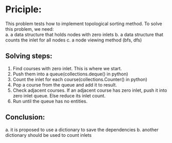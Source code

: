 # Priciple:
This problem tests how to implement topological sorting method. To solve this problem, we need:  
a. a data structure that holds nodes with zero inlets
b. a data structure that counts the inlet for all nodes
c. a node viewing method (bfs, dfs)

## Solving steps:
1. Find courses with zero inlet. This is where we start.
2. Push them into a queue(collections.deque() in python)
3. Count the inlet for each course(collections.Counter() in python)
4. Pop a course from the queue and add it to result.
5. Check adjacent courses. If an adjacent course has zero inlet, push it into zero inlet queue. Else reduce its inlet count.
6. Run until the queue has no entities.

## Conclusion:
a. it is proposed to use a dictionary to save the dependencies
b. another dictionary should be used to count inlets
